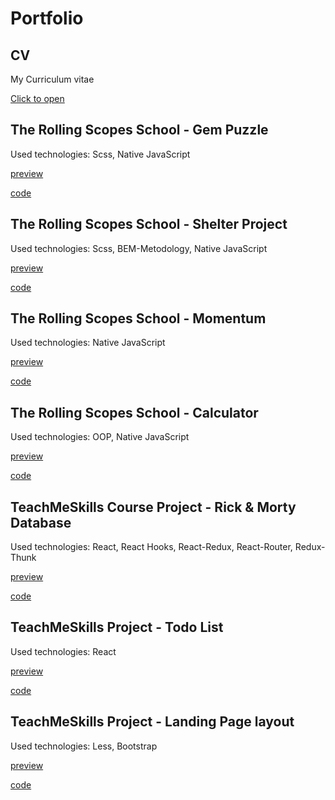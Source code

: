 # Portfolio

## CV

My Curriculum vitae

[Click to open](https://alexbibig.github.io/Portfolio/cv/)

## The Rolling Scopes School - Gem Puzzle

Used technologies: Scss, Native JavaScript

[preview](https://alexbibig.github.io/Portfolio/gem-puzzle/)

[code](https://github.com/AlexBibig/Portfolio/tree/rsschool-gem-puzzle)

## The Rolling Scopes School - Shelter Project

Used technologies: Scss, BEM-Metodology, Native JavaScript

[preview](https://alexbibig.github.io/Portfolio/rsschool-shelter/pages/main/main.html)

[code](https://github.com/AlexBibig/Portfolio/tree/rsschool-shelter)

## The Rolling Scopes School - Momentum

Used technologies: Native JavaScript

[preview](https://alexbibig.github.io/Portfolio/momentum/)

[code](https://github.com/AlexBibig/Portfolio/tree/rsschool-momentum)

## The Rolling Scopes School - Calculator

Used technologies: OOP, Native JavaScript

[preview](https://alexbibig.github.io/Portfolio/calculator/)

[code](https://github.com/AlexBibig/Portfolio/tree/rsschool-calculator)

## TeachMeSkills Course Project - Rick & Morty Database

Used technologies: React, React Hooks, React-Redux, React-Router, Redux-Thunk

[preview](https://alexbibig.github.io/TMS-React-Rick-Morty-DataBase/)

[code](https://github.com/AlexBibig/TMS-React-Rick-Morty-DataBase)

## TeachMeSkills Project - Todo List

Used technologies: React

[preview](https://alexbibig.github.io/TMS-React-toDoList/)

[code](https://github.com/AlexBibig/TMS-React-toDoList)

## TeachMeSkills Project - Landing Page layout

Used technologies: Less, Bootstrap

[preview](https://alexbibig.github.io/TMS-HTML-CSS/)

[code](https://github.com/AlexBibig/TMS-HTML-CSS/tree/master/course_project/level_1)
